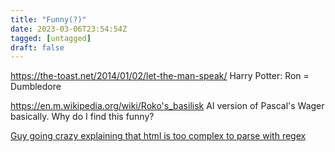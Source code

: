 ```yaml
---
title: "Funny(?)"
date: 2023-03-06T23:54:54Z
tagged: [untagged]
draft: false
---
```



https://the-toast.net/2014/01/02/let-the-man-speak/
Harry Potter: Ron = Dumbledore

https://en.m.wikipedia.org/wiki/Roko's_basilisk
AI version of Pascal's Wager basically. Why do I find this funny?

[Guy going crazy explaining that html is too complex to parse with regex](https://stackoverflow.com/questions/1732348/regex-match-open-tags-except-xhtml-self-contained-tags/1732454#1732454)